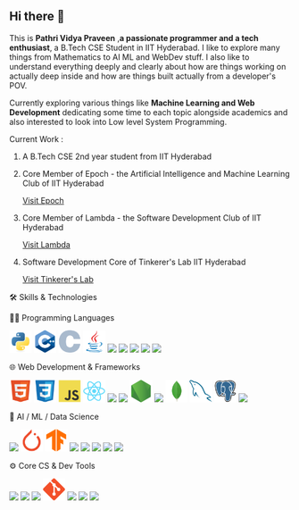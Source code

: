 ## Hi there 👋

This is **Pathri Vidya Praveen** ,**a passionate programmer and a tech enthusiast**, a B.Tech CSE Student in IIT Hyderabad. I like to explore many things from  Mathematics to AI ML and WebDev stuff. 
I also like to understand everything deeply and clearly about how are things working on actually deep inside and how are things built actually from a developer's POV.

Currently exploring various things like **Machine Learning and Web Development** dedicating some time to each topic alongside academics and also interested to look into Low level System Programming.



Current Work :  
1) A B.Tech CSE 2nd year student from IIT Hyderabad
2) Core Member of Epoch - the Artificial Intelligence and Machine Learning Club of IIT Hyderabad

   [Visit Epoch](https://github.com/IITH-Epoch)
   
   
4) Core Member of Lambda - the Software Development Club of IIT Hyderabad
   
   [Visit Lambda](https://github.com/LambdaIITH)
5) Software Development Core of Tinkerer's Lab IIT Hyderabad

   [Visit Tinkerer's Lab](https://github.com/TinkerersLabIITH)


🛠️ Skills & Technologies  

👨‍💻 Programming Languages  

<p align="left"> <a href="https://www.python.org/"><img src="https://raw.githubusercontent.com/devicons/devicon/master/icons/python/python-original.svg" height="40"/></a> <a href="https://isocpp.org/"><img src="https://raw.githubusercontent.com/devicons/devicon/master/icons/cplusplus/cplusplus-original.svg" height="40"/></a> <a href="https://en.cppreference.com/w/c"><img src="https://raw.githubusercontent.com/devicons/devicon/master/icons/c/c-original.svg" height="40"/></a> <a href="https://www.java.com/"><img src="https://raw.githubusercontent.com/devicons/devicon/master/icons/java/java-original.svg" height="40"/></a> <a href="https://golang.org/"><img src="[https://raw.githubusercontent.com/devicons/devicon/master/icons/go/go-original.svg](https://www.google.com/url?sa=i&url=https%3A%2F%2Fen.m.wikipedia.org%2Fwiki%2FFile%3AGo_Logo_Blue.svg&psig=AOvVaw3O6ya3Rp3_ksAyYLbd9kyP&ust=1751380475603000&source=images&cd=vfe&opi=89978449&ved=0CBEQjRxqFwoTCPDIh-yumY4DFQAAAAAdAAAAABAE)" height="40"/></a> <a href="https://ocaml.org/"><img src="https://upload.wikimedia.org/wikipedia/commons/4/4f/Ocaml_logo.svg" height="40"/></a> <a href="https://www.r-project.org/"><img src="https://www.r-project.org/logo/Rlogo.png" height="40"/></a> <a href="https://www.gnu.org/software/bash/"><img src="https://raw.githubusercontent.com/odb/official-bash-logo/master/assets/Logos/Icons/SVG/01-Icon-Color.svg" height="40"/></a> <a href="https://riscv.org/"><img src="https://upload.wikimedia.org/wikipedia/commons/3/32/RISC-V_logo.svg" height="40"/></a> </p>  

🌐 Web Development & Frameworks  

<p align="left"> <a href="https://developer.mozilla.org/en-US/docs/Web/HTML"><img src="https://raw.githubusercontent.com/devicons/devicon/master/icons/html5/html5-original.svg" height="40"/></a> <a href="https://developer.mozilla.org/en-US/docs/Web/CSS"><img src="https://raw.githubusercontent.com/devicons/devicon/master/icons/css3/css3-original.svg" height="40"/></a> <a href="https://developer.mozilla.org/en-US/docs/Web/JavaScript"><img src="https://raw.githubusercontent.com/devicons/devicon/master/icons/javascript/javascript-original.svg" height="40"/></a> <a href="https://react.dev/"><img src="https://raw.githubusercontent.com/devicons/devicon/master/icons/react/react-original.svg" height="40"/></a> <a href="https://nextjs.org/"><img src="https://upload.wikimedia.org/wikipedia/commons/8/8e/Nextjs-logo.svg" height="40"/></a> <a href="https://expressjs.com/"><img src="https://upload.wikimedia.org/wikipedia/commons/6/64/Expressjs.png" height="40"/></a> <a href="https://nodejs.org/"><img src="https://raw.githubusercontent.com/devicons/devicon/master/icons/nodejs/nodejs-original.svg" height="40"/></a> <a href="https://tailwindcss.com/"><img src="https://www.vectorlogo.zone/logos/tailwindcss/tailwindcss-icon.svg" height="40"/></a> <a href="https://www.mongodb.com/"><img src="https://raw.githubusercontent.com/devicons/devicon/master/icons/mongodb/mongodb-original.svg" height="40"/></a> <a href="https://www.mysql.com/"><img src="https://raw.githubusercontent.com/devicons/devicon/master/icons/mysql/mysql-original.svg" height="40"/></a> <a href="https://www.postgresql.org/"><img src="https://raw.githubusercontent.com/devicons/devicon/master/icons/postgresql/postgresql-original.svg" height="40"/></a> <a href="https://flask.palletsprojects.com/"><img src="https://upload.wikimedia.org/wikipedia/commons/3/3c/Flask_logo.svg" height="40"/></a> </p>  

🤖 AI / ML / Data Science  

<p align="left"> <a href="https://scikit-learn.org/"><img src="https://upload.wikimedia.org/wikipedia/commons/0/05/Scikit_learn_logo_small.svg" height="40"/></a> <a href="https://pytorch.org/"><img src="https://raw.githubusercontent.com/devicons/devicon/master/icons/pytorch/pytorch-original.svg" height="40"/></a> <a href="https://www.tensorflow.org/"><img src="https://raw.githubusercontent.com/devicons/devicon/master/icons/tensorflow/tensorflow-original.svg" height="40"/></a> <a href="https://en.wikipedia.org/wiki/Recommender_system"><img src="https://img.icons8.com/external-flatart-icons-flat-flatarticons/64/null/external-recommendation-marketing-flatart-icons-flat-flatarticons.png" height="40"/></a> <a href="https://en.wikipedia.org/wiki/Reinforcement_learning"><img src="https://img.icons8.com/fluency/48/null/artificial-intelligence.png" height="40"/></a> <a href="https://en.wikipedia.org/wiki/Natural_language_processing"><img src="https://img.icons8.com/color/48/null/chatgpt.png" height="40"/></a> <a href="https://en.wikipedia.org/wiki/Computer_vision"><img src="https://img.icons8.com/color/48/null/computer-vision.png" height="40"/></a> <a href="https://en.wikipedia.org/wiki/Speech_processing"><img src="https://img.icons8.com/color/48/null/speech-bubble.png" height="40"/></a> </p>  

⚙️ Core CS & Dev Tools  

<p align="left"> <a href="https://en.wikipedia.org/wiki/Data_structure"><img src="https://img.icons8.com/external-flat-juicy-fish/60/null/external-data-structure-computer-science-flat-flat-juicy-fish.png" height="40"/></a> <a href="https://en.wikipedia.org/wiki/Software_development"><img src="https://img.icons8.com/color/48/null/source-code.png" height="40"/></a> <a href="https://en.wikipedia.org/wiki/Computer_architecture"><img src="https://img.icons8.com/color/48/null/computer-hardware.png" height="40"/></a> <a href="https://git-scm.com/"><img src="https://raw.githubusercontent.com/devicons/devicon/master/icons/git/git-original.svg" height="40"/></a> <a href="https://en.wikipedia.org/wiki/Problem_solving"><img src="https://img.icons8.com/color/48/null/mind-map.png" height="40"/></a> <a href="https://en.wikipedia.org/wiki/Full_stack"><img src="https://img.icons8.com/color/48/null/web-development.png" height="40"/></a> <a href="https://en.wikipedia.org/wiki/Mathematics"><img src="https://img.icons8.com/color/48/null/sigma.png" height="40"/></a> </p>  


